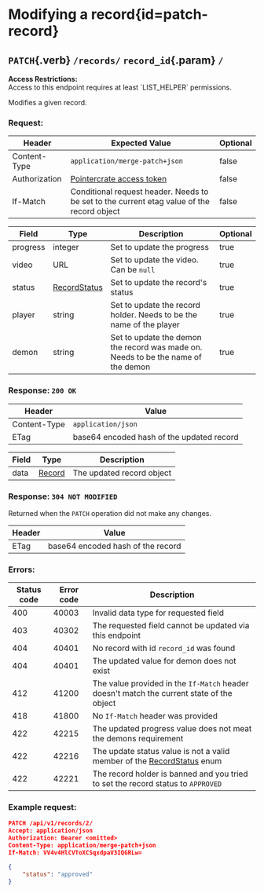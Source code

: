 <div class='panel fade js-scroll-anim' data-anim='fade'>

# Modifying a record{id=patch-record}

## `PATCH`{.verb} `/records/` `record_id`{.param} `/`

<div class='info-yellow'>
<b>Access Restrictions:</b><br>
Access to this endpoint requires at least `LIST_HELPER` permissions.
</div>

Modifies a given record.

### Request:

| Header        | Expected Value                                                                             | Optional |
| ------------- | ------------------------------------------------------------------------------------------ | -------- |
| Content-Type  | `application/merge-patch+json`                                                             | false    |
| Authorization | [Pointercrate access token](/documentation/#access-tokens)                                 | false    |
| If-Match      | Conditional request header. Needs to be set to the current etag value of the record object | false    |

| Field    | Type                           | Description                                                                       | Optional |
| -------- | ------------------------------ | --------------------------------------------------------------------------------- | -------- |
| progress | integer                        | Set to update the progress                                                        | true     |
| video    | URL                            | Set to update the video. Can be `null`                                            | true     |
| status   | [RecordStatus](#record-status) | Set to update the record's status                                                 | true     |
| player   | string                         | Set to update the record holder. Needs to be the name of the player               | true     |
| demon    | string                         | Set to update the demon the record was made on. Needs to be the name of the demon | true     |

### Response: `200 OK`

| Header       | Value                                     |
| ------------ | ----------------------------------------- |
| Content-Type | `application/json`                        |
| ETag         | base64 encoded hash of the updated record |

| Field | Type                                     | Description               |
| ----- | ---------------------------------------- | ------------------------- |
| data  | [Record](/documentation/objects/#record) | The updated record object |

### Response: `304 NOT MODIFIED`

Returned when the `PATCH` operation did not make any changes.

| Header | Value                             |
| ------ | --------------------------------- |
| ETag   | base64 encoded hash of the record |

### Errors:

| Status code | Error code | Description                                                                                                     |
| ----------- | ---------- | --------------------------------------------------------------------------------------------------------------- |
| 400         | 40003      | Invalid data type for requested field                                                                           |
| 403         | 40302      | The requested field cannot be updated via this endpoint                                                         |
| 404         | 40401      | No record with id `record_id` was found                                                                         |
| 404         | 40401      | The updated value for demon does not exist                                                                      |
| 412         | 41200      | The value provided in the `If-Match` header doesn't match the current state of the object                       |
| 418         | 41800      | No `If-Match` header was provided                                                                               |
| 422         | 42215      | The updated progress value does not meat the demons requirement                                                 |
| 422         | 42216      | The update status value is not a valid member of the [RecordStatus](/documentation/objects/#record-status) enum |
| 422         | 42221      | The record holder is banned and you tried to set the record status to `APPROVED`                                |

### Example request:

```json
PATCH /api/v1/records/2/
Accept: application/json
Authorization: Bearer <omitted>
Content-Type: application/merge-patch+json
If-Match: VV4v4HlCVToXCSqxdpaV3IQGRLw=

{
    "status": "approved"
}
```

</div>
